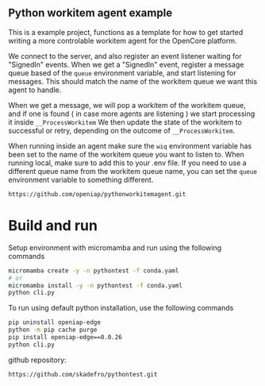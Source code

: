 ## Python workitem agent example
This is a example project, functions as a template for how to get started writing a more controlable workitem agent for the OpenCore platform.

We connect to the server, and also register an event listener waiting for "SignedIn" events. 
When we get a "SignedIn" event, register a message queue based of the `queue` environment variable, and start listening for messages.
This should match the name of the workitem queue we want this agent to handle.

When we get a message, we will pop a workitem of the workitem queue, and if one is found ( in case more agents are listening )
we start processing it inside `__ProcessWorkitem` 
We then update the state of the workitem to successful or retry, depending on the outcome of `__ProcessWorkitem`.

When running inside an agent make sure the `wiq` environment variable has been set to the name of the workitem queue you want to listen to.
When running local, make sure to add this to your .env file.
If you need to use a different queue name from the workitem queue name, you can set the `queue` environment variable to something different.

```
https://github.com/openiap/pythonworkitemagent.git
```

# Build and run
Setup environment with micromamba and run using the following commands
```bash
micromamba create -y -n pythontest -f conda.yaml
# or
micromamba install -y -n pythontest -f conda.yaml
python cli.py 
```
To run using default python installation, use the following commands
```bash
pip uninstall openiap-edge
python -m pip cache purge
pip install openiap-edge==0.0.26
python cli.py 
```
github repository:

```
https://github.com/skadefro/pythontest.git 
```